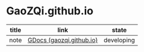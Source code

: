 # GaoZQi.github.io

| title |                            link                             |   state    |
| :---: | :---------------------------------------------------------: | :--------: |
| note | [GDocs (gaozqi.github.io)](https://gaozqi.github.io/note/) | developing |

